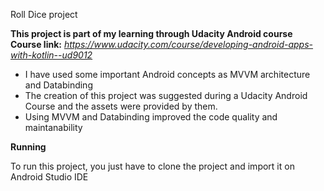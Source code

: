 Roll Dice project

**This project is part of my learning through Udacity Android course**
**Course link:** _https://www.udacity.com/course/developing-android-apps-with-kotlin--ud9012_

- I have used some important Android concepts as MVVM architecture and Databinding
- The creation of this project was suggested during a Udacity Android Course and the assets were provided by them.
- Using MVVM and Databinding improved the code quality and maintanability

**Running**

To run this project, you just have to clone the project and import it on Android Studio IDE
